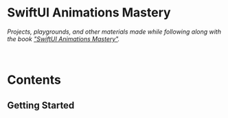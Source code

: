 # SwiftUI Animations Mastery

_Projects, playgrounds, and other materials made while following along with the book ["SwiftUI Animations Mastery"](https://www.bigmountainstudio.com/courses/swiftui-animations)._


<br/>

# Contents

## Getting Started



